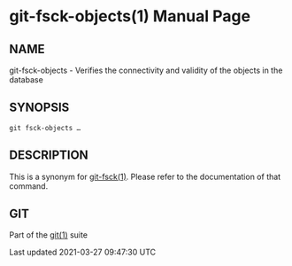 git-fsck-objects(1) Manual Page
===============================

NAME
----

git-fsck-objects - Verifies the connectivity and validity of the objects in the database

SYNOPSIS
--------

    git fsck-objects …​

DESCRIPTION
-----------

This is a synonym for [git-fsck(1)](git-fsck.html). Please refer to the documentation of that command.

GIT
---

Part of the [git(1)](git.html) suite

Last updated 2021-03-27 09:47:30 UTC
